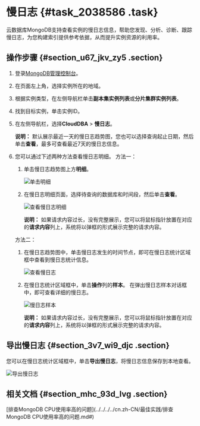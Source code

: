 # 慢日志 {#task_2038586 .task}

云数据库MongoDB支持查看实例的慢日志信息，帮助您发现、分析、诊断、跟踪慢日志，为您构建索引提供参考依据，从而提升实例资源的利用率。

## 操作步骤 {#section_u67_jkv_zy5 .section}

1.  登录[MongoDB管理控制台](https://mongodb.console.aliyun.com/)。
2.  在页面左上角，选择实例所在的地域。
3.  根据实例类型，在左侧导航栏单击**副本集实例列表**或**分片集群实例列表**。
4.  找到目标实例，单击实例ID。
5.  在左侧导航栏，选择**CloudDBA** \> **慢日志**。 

    **说明：** 默认展示最近一天的慢日志趋势图，您也可以选择查询起止日期，然后单击**查看**，最多可查看最近7天的慢日志信息。

6.  您可以通过下述两种方法查看慢日志明细。 方法一：

    1.  单击慢日志趋势图上方**明细**。 

        ![单击明细](http://static-aliyun-doc.oss-cn-hangzhou.aliyuncs.com/assets/img/1618078/156801659158938_zh-CN.png)

    2.  在慢日志明细页面，选择待查询的数据库和时间段，然后单击**查看**。 

        ![查看慢日志明细](http://static-aliyun-doc.oss-cn-hangzhou.aliyuncs.com/assets/img/1618078/156801659158939_zh-CN.png)

        **说明：** 如果请求内容过长，没有完整展示，您可以将鼠标指针放置在对应的**请求内容**列上，系统将以弹框的形式展示完整的请求内容。

    方法二：

    1.  在慢日志趋势图中，单击慢日志发生的时间节点，即可在慢日志统计区域框中查看到慢日志统计信息。 

        ![查看慢日志](http://static-aliyun-doc.oss-cn-hangzhou.aliyuncs.com/assets/img/1618078/156801659158934_zh-CN.png)

    2.  在慢日志统计区域框中，单击**操作**列的**样本**。 在弹出慢日志样本对话框中，即可查看详细的慢日志。

        ![慢日志样本](http://static-aliyun-doc.oss-cn-hangzhou.aliyuncs.com/assets/img/1618078/156801659258937_zh-CN.png)

        **说明：** 如果请求内容过长，没有完整展示，您可以将鼠标指针放置在对应的**请求内容**列上，系统将以弹框的形式展示完整的请求内容。


## 导出慢日志 {#section_3v7_wi9_djc .section}

您可以在慢日志统计区域框中，单击**导出慢日志**，将慢日志信息保存到本地查看。

![导出慢日志](http://static-aliyun-doc.oss-cn-hangzhou.aliyuncs.com/assets/img/1618078/156801659258940_zh-CN.png)

## 相关文档 {#section_mhc_93d_lvg .section}

[排查MongoDB CPU使用率高的问题](../../../../cn.zh-CN/最佳实践/排查MongoDB CPU使用率高的问题.md#)

